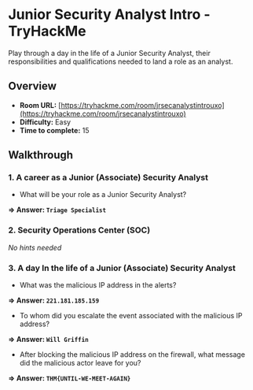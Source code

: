 # Junior Security Analyst Intro - TryHackMe 

Play through a day in the life of a Junior Security Analyst, their responsibilities and qualifications needed to land a role as an analyst.

## Overview
- **Room URL:** [https://tryhackme.com/room/jrsecanalystintrouxo](https://tryhackme.com/room/jrsecanalystintrouxo)
- **Difficulty:** Easy
- **Time to complete:** 15

## Walkthrough
### 1. A career as a Junior (Associate) Security Analyst
- What will be your role as a Junior Security Analyst?

**=> Answer: `Triage Specialist`**

### 2. Security Operations Center (SOC)
*No hints needed*

### 3. A day In the life of a Junior (Associate) Security Analyst
- <p>What was the malicious IP address in the alerts?<br /></p>

**=> Answer: `221.181.185.159`**

- <p>To whom did you escalate the event associated with the malicious IP address?<br /></p>

**=> Answer: `Will Griffin`**

- <p>After blocking the malicious IP address on the firewall, what message did the malicious actor leave for you?</p>

**=> Answer: `THM{UNTIL-WE-MEET-AGAIN}`**

